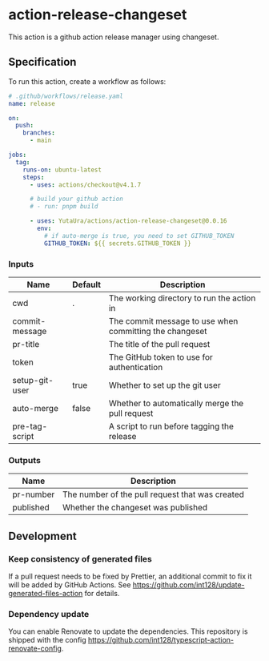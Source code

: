 # action-release-changeset

This action is a github action release manager using changeset.

## Specification

To run this action, create a workflow as follows:

```yaml
# .github/workflows/release.yaml
name: release

on:
  push:
    branches:
      - main

jobs:
  tag:
    runs-on: ubuntu-latest
    steps:
      - uses: actions/checkout@v4.1.7

      # build your github action
      # - run: pnpm build

      - uses: YutaUra/actions/action-release-changeset@0.0.16
        env:
          # if auto-merge is true, you need to set GITHUB_TOKEN
          GITHUB_TOKEN: ${{ secrets.GITHUB_TOKEN }}

```

### Inputs

<!-- update-action-readme:inputs:start -->
| Name           | Default | Description                                             |
| -------------- | ------- | ------------------------------------------------------- |
| cwd            | .       | The working directory to run the action in              |
| commit-message |         | The commit message to use when committing the changeset |
| pr-title       |         | The title of the pull request                           |
| token          |         | The GitHub token to use for authentication              |
| setup-git-user | true    | Whether to set up the git user                          |
| auto-merge     | false   | Whether to automatically merge the pull request         |
| pre-tag-script |         | A script to run before tagging the release              |
<!-- update-action-readme:inputs:end -->

### Outputs

<!-- update-action-readme:outputs:start -->
| Name      | Description                                     |
| --------- | ----------------------------------------------- |
| pr-number | The number of the pull request that was created |
| published | Whether the changeset was published             |
<!-- update-action-readme:outputs:end -->

## Development

### Keep consistency of generated files

If a pull request needs to be fixed by Prettier, an additional commit to fix it will be added by GitHub Actions.
See https://github.com/int128/update-generated-files-action for details.

### Dependency update

You can enable Renovate to update the dependencies.
This repository is shipped with the config https://github.com/int128/typescript-action-renovate-config.
